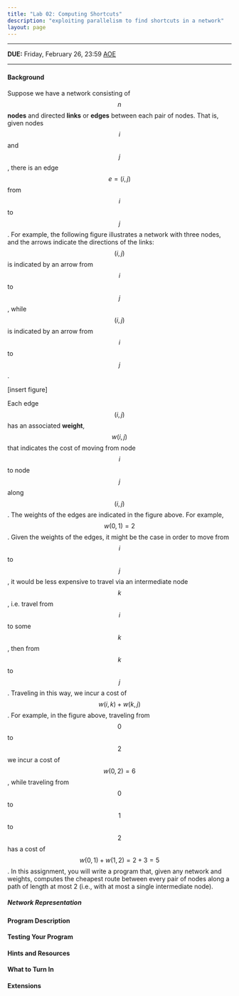```yaml
---
title: "Lab 02: Computing Shortcuts"
description: "exploiting parallelism to find shortcuts in a network"
layout: page
---
```


--------------------

**DUE:** Friday, February 26, 23:59 [AOE](https://time.is/Anywhere_on_Earth)

--------------------

#### Background

Suppose we have a network consisting of $$n $$ **nodes** and directed **links** or **edges** between each pair of nodes. That is, given nodes $$i $$ and $$j $$, there is an edge $$e = (i, j)$$ from $$i $$ to $$j $$. For example, the following figure illustrates a network with three nodes, and the arrows indicate the directions of the links: $$(i, j)$$ is indicated by an arrow from $$i $$ to $$j $$, while $$(i, j)$$ is indicated by an arrow from $$i $$ to $$j $$.

[insert figure]

Each edge $$(i, j)$$ has an associated **weight**, $$w(i, j)$$ that indicates the cost of moving from node $$i $$ to node $$j $$ along $$(i, j)$$. The weights of the edges are indicated in the figure above. For example, $$w(0, 1) = 2$$. Given the weights of the edges, it might be the case in order to move from $$i $$ to $$j $$, it would be less expensive to travel via an intermediate node $$k $$, i.e. travel from $$i $$ to some $$k $$, then from $$k $$ to $$j $$. Traveling in this way, we incur a cost of $$w(i, k) + w(k, j)$$. For example, in the figure above, traveling from $$0 $$ to $$2 $$ we incur a cost of $$w(0, 2) = 6$$, while traveling from $$0 $$ to $$1 $$ to $$2 $$ has a cost of $$w(0, 1) + w(1, 2) = 2 + 3 = 5$$. In this assignment, you will write a program that, given any network and weights, computes the cheapest route between every pair of nodes along a path of length at most 2 (i.e., with at most a single intermediate node).

##### Network Representation


#### Program Description

#### Testing Your Program

#### Hints and Resources

#### What to Turn In

#### Extensions
